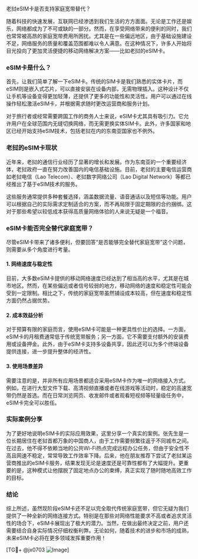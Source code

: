 老挝eSIM卡是否支持家庭宽带替代？

随着科技的快速发展，互联网已经渗透到我们生活的方方面面。无论是工作还是娱乐，网络都成为了不可或缺的一部分。然而，在享受网络带来的便利的同时，我们也常常被高昂的家庭宽带费用所困扰。尤其是在一些偏远地区，由于基础设施建设不足，网络服务的质量和覆盖范围都难以令人满意。在这种情况下，许多人开始将目光投向了更加灵活便捷的移动网络解决方案——比如老挝的eSIM卡。

### eSIM卡是什么？

首先，让我们简单了解一下eSIM卡。传统的SIM卡是我们熟悉的实体卡片，而eSIM则是嵌入式芯片，可以直接安装在设备内部，无需物理插入。这种设计不仅让手机等设备变得更加轻薄，还提供了更多的功能性和灵活性。用户可以通过在线操作轻松激活eSIM卡，并根据需求随时更改运营商和服务计划。

对于旅行者或经常需要跨国工作的商务人士来说，eSIM卡尤其具有吸引力。它允许用户在全球范围内无缝切换网络，而无需更换实体SIM卡。此外，许多国家和地区已经开始支持eSIM技术，包括老挝在内的东南亚国家也不例外。

### 老挝的eSIM卡现状

近年来，老挝的通信行业经历了显著的增长和发展。作为东南亚的一个重要经济体，老挝政府一直在努力改善国内的电信基础设施。目前，老挝的主要电信运营商如老挝电信（Lao Telecom）、老挝数字网络公司（Lao Digital Network）等都已经推出了基于eSIM技术的服务。

这些服务通常提供多种套餐选择，涵盖数据流量、语音通话以及短信等功能。用户可以根据自己的实际需求定制适合的方案，而不再局限于固定期限的合约捆绑。这对于那些希望以较低成本获得高质量网络体验的人来说无疑是一个福音。

### eSIM卡能否完全替代家庭宽带？

尽管eSIM卡带来了诸多便利，但要回答“是否能够完全替代家庭宽带”这个问题，则需要从多个角度进行考量。

#### 1. 网络速度与稳定性

目前，大多数eSIM卡提供的移动网络速度已经达到了相当高的水平，尤其是在城市地区。然而，在某些偏远或者信号较弱的地方，移动网络的速度和稳定性可能会受到一定限制。相比之下，传统的家庭宽带虽然铺设成本较高，但在速度和稳定性方面仍然占据优势。

#### 2. 成本效益分析

对于预算有限的家庭而言，使用eSIM卡可能是一种更具性价比的选择。一方面，eSIM卡的月租费通常低于传统宽带服务；另一方面，它不需要支付额外的安装费用或设备押金。此外，由于eSIM卡支持多设备共享，因此还可以为多个终端设备提供连接，进一步提升整体的经济性。

#### 3. 使用场景差异

需要注意的是，并非所有应用场景都适合采用eSIM卡作为唯一的网络接入方式。例如，在进行大型文件下载、高清视频直播或者在线游戏等活动时，稳定的高速宽带仍然是首选。而在日常浏览网页、收发邮件或者观看短视频等轻量级任务中，eSIM卡完全可以胜任。

### 实际案例分享

为了更好地说明eSIM卡的实际应用效果，这里分享一个真实的案例。张先生是一位长期居住在老挝首都万象的中国商人，由于工作需要频繁往返于不同城市之间。在过去，他不得不依赖当地的公共Wi-Fi热点完成远程办公任务，但由于安全性不高且网速不稳定，常常导致工作效率下降。后来，他在朋友推荐下尝试了老挝某运营商推出的eSIM卡服务，结果发现无论是速度还是可靠性都有了大幅提升。更重要的是，这种模式让他摆脱了固定地点办公的束缚，真正实现了随时随地高效工作的目标。

### 结论

综上所述，虽然现阶段eSIM卡还不足以完全取代传统家庭宽带，但它无疑为我们提供了一种全新的网络连接方式。特别是在那些对网络性能要求不高或者追求灵活性的场合下，eSIM卡展现出了极大的潜力。当然，在做出最终决定之前，用户还需要结合自身实际情况仔细权衡利弊。无论如何，随着技术的进步和市场的成熟，未来eSIM卡必将在更多领域发挥重要作用！

[TG💪+ @jx0703 ![Image](https://github.com/user-attachments/assets/dbca1d08-cadb-493c-b0ec-ad6f7a83f270)]